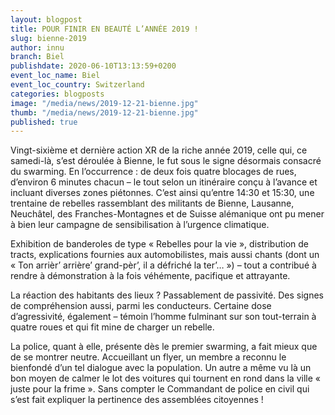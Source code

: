 ```yaml
---
layout: blogpost
title: POUR FINIR EN BEAUTÉ L’ANNÉE 2019 !
slug: bienne-2019
author: innu
branch: Biel
publishdate: 2020-06-10T13:13:59+0200
event_loc_name: Biel
event_loc_country: Switzerland
categories: blogposts
image: "/media/news/2019-12-21-bienne.jpg"
thumb: "/media/news/2019-12-21-bienne.jpg"
published: true
---
```

Vingt-sixième et dernière action XR de la riche année 2019, celle qui, ce samedi-là, s’est déroulée à Bienne, le fut sous le signe désormais consacré du swarming. En l’occurrence : de deux fois quatre blocages de rues, d’environ 6 minutes chacun – le tout selon un itinéraire conçu à l’avance et incluant diverses zones piétonnes. C’est ainsi qu’entre 14:30 et 15:30, une trentaine de rebelles rassemblant des militants de Bienne, Lausanne, Neuchâtel, des Franches-Montagnes et de Suisse alémanique ont pu mener à bien leur campagne de sensibilisation à l’urgence climatique. 

Exhibition de banderoles de type « Rebelles pour la vie », distribution de tracts, explications fournies aux automobilistes, mais aussi chants (dont un « Ton arrièr’ arrière’ grand-pèr’, il a défriché la ter’… ») – tout a contribué à rendre à démonstration à la fois véhémente, pacifique et attrayante. 

La réaction des habitants des lieux ? Passablement de passivité. Des signes de compréhension aussi, parmi les conducteurs. Certaine dose d’agressivité, également – témoin l’homme fulminant sur son tout-terrain à quatre roues et qui fit mine de charger un rebelle. 

La police, quant à elle, présente dès le premier swarming, a fait mieux que de se montrer neutre. Accueillant un flyer, un membre a reconnu le bienfondé d’un tel dialogue avec la population. Un autre a même vu là un bon moyen de calmer le lot des voitures qui tournent en rond dans la ville « juste pour la frime ». Sans compter le Commandant de police en civil qui s’est fait expliquer la pertinence des assemblées citoyennes !
